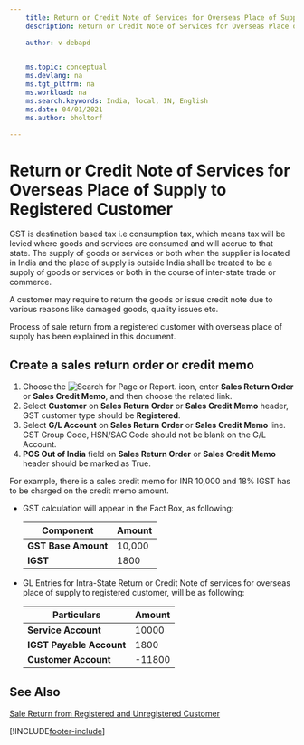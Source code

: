 ```yaml
---
    title: Return or Credit Note of Services for Overseas Place of Supply to Registered Customer
    description: Return or Credit Note of Services for Overseas Place of Supply to Registered Customer

    author: v-debapd

    
    ms.topic: conceptual
    ms.devlang: na
    ms.tgt_pltfrm: na
    ms.workload: na
    ms.search.keywords: India, local, IN, English
    ms.date: 04/01/2021
    ms.author: bholtorf

---
```

# Return or Credit Note of Services for Overseas Place of Supply to Registered Customer


GST is destination based tax i.e consumption tax, which means tax will be levied where goods and services are consumed and will accrue to that state.  The supply of goods or services or both when the supplier is located in India and the place of supply is outside India shall be treated to be a supply of goods or services or both in the course of inter-state trade or commerce. 

A customer may require to return the goods or issue credit note due to various reasons like damaged goods, quality issues etc.

Process of sale return from a registered customer with overseas place of supply  has been explained in this document.

## Create a sales return order or credit memo

1. Choose the ![Search for Page or Report.](image/search_small.png "Search for Page or Report icon") icon, enter **Sales Return Order** or **Sales Credit Memo**, and then choose the related link. 
2. Select **Customer** on **Sales Return Order** or **Sales Credit Memo** header, GST customer type should be **Registered**.
3. Select **G/L Account** on **Sales Return Order** or **Sales Credit Memo** line. GST Group Code, HSN/SAC Code should not be blank on the G/L Account.
4. **POS Out of India** field on **Sales Return Order** or **Sales Credit Memo** header should be marked as True. 

For example, there is a sales credit memo for INR 10,000 and 18% IGST has to be charged on the credit memo amount.

- GST calculation will appear in the Fact Box, as following:

    |Component|Amount|
    |----------------------------------|---------------------------------------|  
    |**GST Base Amount**|10,000|  
    |**IGST**|1800|  
  
- GL Entries for Intra-State Return or Credit Note of services for overseas place of supply to registered customer, will be as following:

    |Particulars|Amount|
    |----------------------------------|---------------------------------------|  
    |**Service Account**|10000|  
    |**IGST Payable Account**|1800|
    |**Customer Account**|-11800|













## See Also 
[Sale Return from Registered and Unregistered Customer](GST-Sale-Return-to-Registered-Unregistered-Customer.md)



























[!INCLUDE[footer-include](../../includes/footer-banner.md)]